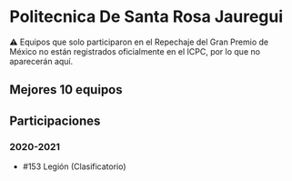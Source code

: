# Politecnica De Santa Rosa Jauregui

:warning: Equipos que solo participaron en el Repechaje del Gran Premio de México no están registrados oficialmente en el ICPC, por lo que no aparecerán aquí.

## Mejores 10 equipos


## Participaciones

### 2020-2021

- #153 Legión (Clasificatorio)



